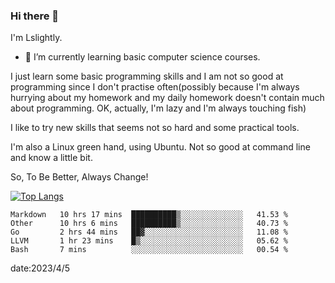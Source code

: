 ### Hi there 👋

I'm Lslightly.

- 🌱 I’m currently learning basic computer science courses.

I just learn some basic programming skills and I am not so good at programming since I don't practise often(possibly because I'm always hurrying about my homework and my daily homework doesn't contain much about programming. OK, actually, I'm lazy and I'm always touching fish)

I like to try new skills that seems not so hard and some practical tools.

I'm also a Linux green hand, using Ubuntu. Not so good at command line and know a little bit.

So, To Be Better, Always Change!

[![Top Langs](https://github-readme-stats.vercel.app/api/top-langs/?username=Lslightly&layout=compact)](https://github.com/anuraghazra/github-readme-stats)

<!--START_SECTION:waka-->

```text
Markdown   10 hrs 17 mins  ██████████▒░░░░░░░░░░░░░░   41.53 %
Other      10 hrs 6 mins   ██████████▒░░░░░░░░░░░░░░   40.73 %
Go         2 hrs 44 mins   ██▓░░░░░░░░░░░░░░░░░░░░░░   11.08 %
LLVM       1 hr 23 mins    █▒░░░░░░░░░░░░░░░░░░░░░░░   05.62 %
Bash       7 mins          ░░░░░░░░░░░░░░░░░░░░░░░░░   00.54 %
```

<!--END_SECTION:waka-->

date:2023/4/5

